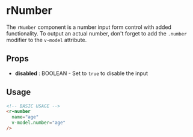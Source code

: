 # rNumber
The `rNumber` component is a number input form control with added functionality. To output an actual number, don't forget to add the `.number` modifier to the `v-model` attribute.

## Props
* **disabled** : BOOLEAN - Set to `true` to disable the input

## Usage
```html
<!-- BASIC USAGE -->
<r-number
  name="age"
  v-model.number="age"
/>
```
